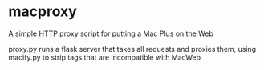 macproxy
========

A simple HTTP proxy script for putting a Mac Plus on the Web

proxy.py runs a flask server that takes all requests and proxies them, using macify.py to strip tags that are incompatible with MacWeb
